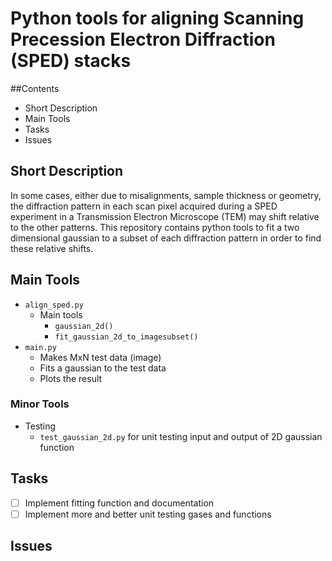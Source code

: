 # Python tools for aligning Scanning Precession Electron Diffraction (SPED) stacks

##Contents
* Short Description
* Main Tools
* Tasks
* Issues

## Short Description
In some cases, either due to misalignments, sample thickness or geometry, the diffraction pattern in each scan pixel acquired during a SPED experiment in a Transmission Electron Microscope (TEM) may shift relative to the other patterns. This repository contains python tools to fit a two dimensional gaussian to a subset of each diffraction pattern in order to find these relative shifts.

## Main Tools
* `align_sped.py`
    * Main tools
      * `gaussian_2d()`
      * `fit_gaussian_2d_to_imagesubset()`
* `main.py`
    * Makes MxN test data (image)
    * Fits a gaussian to the test data
    * Plots the result
    
### Minor Tools
* Testing
  * `test_gaussian_2d.py` for unit testing input and output of 2D gaussian function
  
## Tasks
- [ ] Implement fitting function and documentation
- [ ] Implement more and better unit testing gases and functions

## Issues
